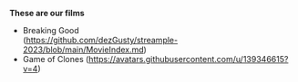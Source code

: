 **These are our films**
  
- Breaking Good  
(https://github.com/dezGusty/streample-2023/blob/main/MovieIndex.md)
- Game of Clones
(https://avatars.githubusercontent.com/u/139346615?v=4)
